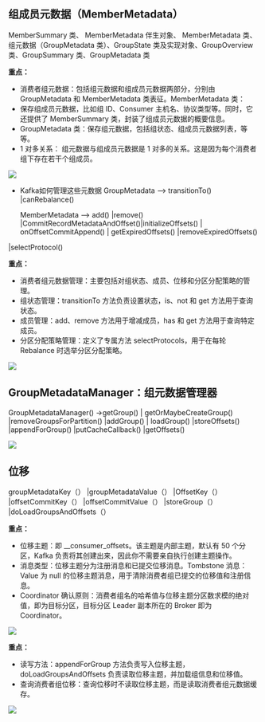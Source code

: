 ## 组成员元数据（MemberMetadata）
MemberSummary 类、  MemberMetadata 伴生对象、  MemberMetadata 类、组元数据（GroupMetadata 类）、GroupState 类及实现对象、GroupOverview 类、GroupSummary 类、GroupMetadata 类

**重点：**

* 消费者组元数据：包括组元数据和组成员元数据两部分，分别由 GroupMetadata 和 MemberMetadata 类表征。MemberMetadata 类：
* 保存组成员元数据，比如组 ID、Consumer 主机名、协议类型等。同时，它还提供了 MemberSummary 类，封装了组成员元数据的概要信息。
* GroupMetadata 类：保存组元数据，包括组状态、组成员元数据列表，等等。
* 1 对多关系： 组元数据与组成员元数据是 1 对多的关系。这是因为每个消费者组下存在若干个组成员。

![](https://static001.geekbang.org/resource/image/14/1f/14a63dda57facee5f686ea539848131f.jpg)

* Kafka如何管理这些元数据
  GroupMetadata  --> transitionTo() |canRebalance()

  MemberMetadata --> add() |remove() |CommitRecordMetadataAndOffset()|initializeOffsets() | onOffsetCommitAppend() | getExpiredOffsets()  |removeExpiredOffsets()

|selectProtocol() 

**重点：**

* 消费者组元数据管理：主要包括对组状态、成员、位移和分区分配策略的管理。 
* 组状态管理：transitionTo 方法负责设置状态，is、not 和 get 方法用于查询状态。
* 成员管理：add、remove 方法用于增减成员，has 和 get 方法用于查询特定成员。
* 分区分配策略管理：定义了专属方法 selectProtocols，用于在每轮 Rebalance 时选举分区分配策略。

![](https://static001.geekbang.org/resource/image/a3/e7/a3eafee6b5d17b97f7661c24ccdcd4e7.jpg)

## GroupMetadataManager：组元数据管理器

GroupMetadataManager() ->getGroup() | getOrMaybeCreateGroup()  |removeGroupsForPartition()  |addGroup() | loadGroup() |storeOffsets() |appendForGroup() |putCacheCallback()
|getOffsets()

![](https://static001.geekbang.org/resource/image/eb/5a/eb8fe45e1d152e2ac9cb52c81390265a.jpg)

## 位移
groupMetadataKey（） |groupMetadataValue（） |OffsetKey（） |offsetCommitKey（） |offsetCommitValue（） |storeGroup（） |doLoadGroupsAndOffsets（）

**重点：**

* 位移主题：即 __consumer_offsets。该主题是内部主题，默认有 50 个分区，Kafka 负责将其创建出来，因此你不需要亲自执行创建主题操作。
* 消息类型：位移主题分为注册消息和已提交位移消息。Tombstone 消息：Value 为 null 的位移主题消息，用于清除消费者组已提交的位移值和注册信息。
* Coordinator 确认原则：消费者组名的哈希值与位移主题分区数求模的绝对值，即为目标分区，目标分区 Leader 副本所在的 Broker 即为 Coordinator。

![](https://static001.geekbang.org/resource/image/03/e8/03843d5742157064dbb8bd227b9fb7e8.jpg)

**重点：**

* 读写方法：appendForGroup 方法负责写入位移主题，doLoadGroupsAndOffsets 负责读取位移主题，并加载组信息和位移值。
* 查询消费者组位移：查询位移时不读取位移主题，而是读取消费者组元数据缓存。

![](https://static001.geekbang.org/resource/image/19/3b/19304a381e75783fd584dyye5cc0733b.jpg)



